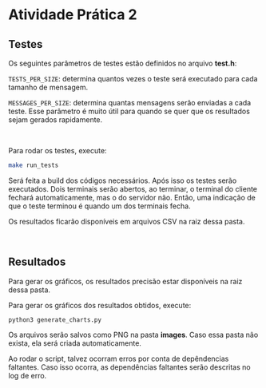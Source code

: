 # Atividade Prática 2

## Testes

Os seguintes parâmetros de testes estão definidos no arquivo **test.h**:

```TESTS_PER_SIZE```: determina quantos vezes o teste será executado para cada tamanho de mensagem.

```MESSAGES_PER_SIZE```: determina quantas mensagens serão enviadas a cada teste. Esse parâmetro é muito útil para quando se quer que os resultados sejam gerados rapidamente.

<br>

Para rodar os testes, execute:
```sh
make run_tests
```
Será feita a build dos códigos necessários. Após isso os testes serão executados. Dois terminais serão abertos, ao terminar, o terminal do cliente fechará automaticamente, mas o do servidor não. Então, uma indicação de que o teste terminou é quando um dos terminais fecha.

Os resultados ficarão disponíveis em arquivos CSV na raiz dessa pasta.

<br>

## Resultados

Para gerar os gráficos, os resultados precisão estar disponíveis na raiz dessa pasta.

Para gerar os gráficos dos resultados obtidos, execute:

```
python3 generate_charts.py
```

Os arquivos serão salvos como PNG na pasta **images**. Caso essa pasta não exista, ela será criada automaticamente.

Ao rodar o script, talvez ocorram erros por conta de depêndencias faltantes. Caso isso ocorra, as dependências faltantes serão descritas no log de erro.